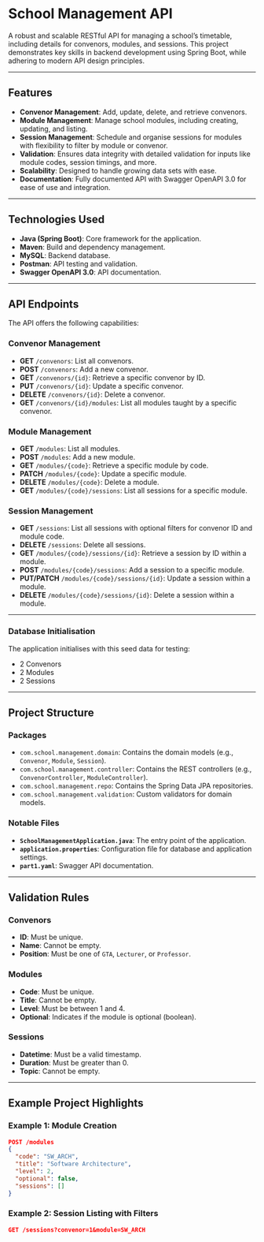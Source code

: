 # School Management API

A robust and scalable RESTful API for managing a school’s timetable, including details for convenors, modules, and sessions. This project demonstrates key skills in backend development using Spring Boot, while adhering to modern API design principles.

---

## Features

- **Convenor Management**: Add, update, delete, and retrieve convenors.  
- **Module Management**: Manage school modules, including creating, updating, and listing.  
- **Session Management**: Schedule and organise sessions for modules with flexibility to filter by module or convenor.  
- **Validation**: Ensures data integrity with detailed validation for inputs like module codes, session timings, and more.  
- **Scalability**: Designed to handle growing data sets with ease.  
- **Documentation**: Fully documented API with Swagger OpenAPI 3.0 for ease of use and integration.

---

## Technologies Used

- **Java (Spring Boot)**: Core framework for the application.
- **Maven**: Build and dependency management.
- **MySQL**: Backend database.
- **Postman**: API testing and validation.
- **Swagger OpenAPI 3.0**: API documentation.

---

## API Endpoints

The API offers the following capabilities:

### Convenor Management
- **GET** `/convenors`: List all convenors.
- **POST** `/convenors`: Add a new convenor.
- **GET** `/convenors/{id}`: Retrieve a specific convenor by ID.
- **PUT** `/convenors/{id}`: Update a specific convenor.
- **DELETE** `/convenors/{id}`: Delete a convenor.
- **GET** `/convenors/{id}/modules`: List all modules taught by a specific convenor.

### Module Management
- **GET** `/modules`: List all modules.
- **POST** `/modules`: Add a new module.
- **GET** `/modules/{code}`: Retrieve a specific module by code.
- **PATCH** `/modules/{code}`: Update a specific module.
- **DELETE** `/modules/{code}`: Delete a module.
- **GET** `/modules/{code}/sessions`: List all sessions for a specific module.

### Session Management
- **GET** `/sessions`: List all sessions with optional filters for convenor ID and module code.
- **DELETE** `/sessions`: Delete all sessions.
- **GET** `/modules/{code}/sessions/{id}`: Retrieve a session by ID within a module.
- **POST** `/modules/{code}/sessions`: Add a session to a specific module.
- **PUT/PATCH** `/modules/{code}/sessions/{id}`: Update a session within a module.
- **DELETE** `/modules/{code}/sessions/{id}`: Delete a session within a module.

---

### Database Initialisation
The application initialises with this seed data for testing:
- 2 Convenors
- 2 Modules
- 2 Sessions

---

## Project Structure

### Packages
- `com.school.management.domain`: Contains the domain models (e.g., `Convenor`, `Module`, `Session`).
- `com.school.management.controller`: Contains the REST controllers (e.g., `ConvenorController`, `ModuleController`).
- `com.school.management.repo`: Contains the Spring Data JPA repositories.
- `com.school.management.validation`: Custom validators for domain models.

### Notable Files
- **`SchoolManagementApplication.java`**: The entry point of the application.
- **`application.properties`**: Configuration file for database and application settings.
- **`part1.yaml`**: Swagger API documentation.

---

## Validation Rules

### Convenors
- **ID**: Must be unique.
- **Name**: Cannot be empty.
- **Position**: Must be one of `GTA`, `Lecturer`, or `Professor`.

### Modules
- **Code**: Must be unique.
- **Title**: Cannot be empty.
- **Level**: Must be between 1 and 4.
- **Optional**: Indicates if the module is optional (boolean).

### Sessions
- **Datetime**: Must be a valid timestamp.
- **Duration**: Must be greater than 0.
- **Topic**: Cannot be empty.

---

## Example Project Highlights

### Example 1: Module Creation
```json
POST /modules
{
  "code": "SW_ARCH",
  "title": "Software Architecture",
  "level": 2,
  "optional": false,
  "sessions": []
}
```

### Example 2: Session Listing with Filters
```json
GET /sessions?convenor=1&module=SW_ARCH
```
